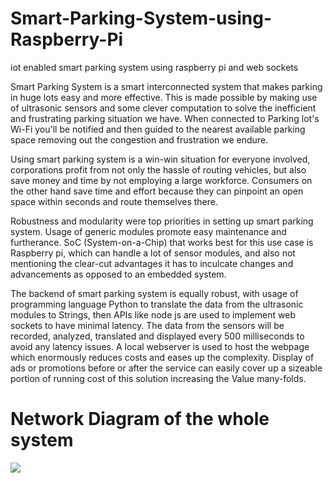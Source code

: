 # Smart-Parking-System-using-Raspberry-Pi
iot enabled smart parking system  using raspberry  pi and web sockets

Smart Parking System is a smart interconnected system that makes parking in huge lots easy and more effective. This is made possible by making use of ultrasonic sensors and some clever computation to solve the inefficient and frustrating parking situation we have. When connected to Parking lot's Wi-Fi you'll be notified and then guided to the nearest available parking space removing out the congestion and frustration we endure.

Using smart parking system is a win-win situation for everyone involved, corporations profit from not only the hassle of routing vehicles, but also save money and time by not employing a large workforce. Consumers on the other hand save time and effort because they can pinpoint an open space within seconds and route themselves there.

Robustness and modularity were top priorities in setting up smart parking system. Usage of generic modules promote easy maintenance and furtherance. SoC (System-on-a-Chip) that works best for this use case is Raspberry pi, which can handle a lot of sensor modules, and also not mentioning the clear-cut advantages it has to inculcate changes and advancements as opposed to an embedded system.

The backend of smart parking system is equally robust, with usage of programming language Python to translate the data from the ultrasonic modules to Strings, then APIs like node js are used to implement web sockets to have minimal latency.  The data from the sensors will be recorded, analyzed, translated and displayed every 500 milliseconds to avoid any latency issues. A local webserver is used to host the webpage which enormously reduces costs and eases up the complexity. Display of ads or promotions before or after the service can easily cover up a sizeable portion of running cost of this solution increasing the Value many-folds.

# Network Diagram of the whole system 
![](https://github.com/VishnuBhargav2000/Smart-Parking-System-using-Raspberry-Pi/blob/6887cb9328043fab81ab7716372d4c5754b3d2d5/Additional%20Documentation/network%20diagram%20v1.1.jpeg)

